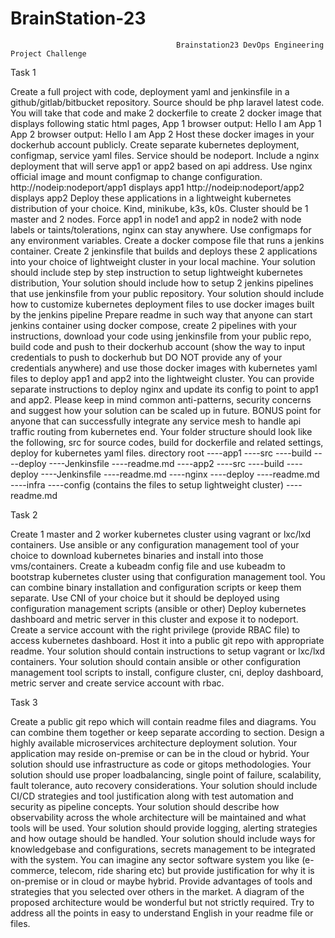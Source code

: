 # BrainStation-23
                                         Brainstation23 DevOps Engineering Project Challenge

Task 1

Create a full project with code, deployment yaml and jenkinsfile in a github/gitlab/bitbucket repository. Source should be php laravel latest code. You will take that code and make 2 dockerfile to create 2 docker image that displays following static html pages, App 1 browser output: Hello I am App 1 App 2 browser output: Hello I am App 2 Host these docker images in your dockerhub account publicly. Create separate kubernetes deployment, configmap, service yaml files. Service should be nodeport. Include a nginx deployment that will serve app1 or app2 based on api address. Use nginx official image and mount configmap to change configuration. http://nodeip:nodeport/app1 displays app1 http://nodeip:nodeport/app2 displays app2 Deploy these applications in a lightweight kubernetes distribution of your choice. Kind, minikube, k3s, k0s. Cluster should be 1 master and 2 nodes. Force app1 in node1 and app2 in node2 with node labels or taints/tolerations, nginx can stay anywhere. Use configmaps for any environment variables. Create a docker compose file that runs a jenkins container. Create 2 jenkinsfile that builds and deploys these 2 applications into your choice of lightweight cluster in your local machine. Your solution should include step by step instruction to setup lightweight kubernetes distribution, Your solution should include how to setup 2 jenkins pipelines that use jenkinsfile from your public repository. Your solution should include how to customize kubernetes deployment files to use docker images built by the jenkins pipeline Prepare readme in such way that anyone can start jenkins container using docker compose, create 2 pipelines with your instructions, download your code using jenkinsfile from your public repo, build code and push to their dockerhub account (show the way to input credentials to push to dockerhub but DO NOT provide any of your credentials anywhere) and use those docker images with kubernetes yaml files to deploy app1 and app2 into the lightweight cluster. You can provide separate instructions to deploy nginx and update its config to point to app1 and app2. Please keep in mind common anti-patterns, security concerns and suggest how your solution can be scaled up in future. BONUS point for anyone that can successfully integrate any service mesh to handle api traffic routing from kubernetes end. Your folder structure should look like the following, src for source codes, build for dockerfile and related settings, deploy for kubernetes yaml files. directory root ----app1 ----src ----build ----deploy ----Jenkinsfile ----readme.md ----app2 ----src ----build ----deploy ----Jenkinsfile ----readme.md ----nginx ----deploy ----readme.md ----infra ----config (contains the files to setup lightweight cluster) ----readme.md


Task 2

Create 1 master and 2 worker kubernetes cluster using vagrant or lxc/lxd containers. Use ansible or any configuration management tool of your choice to download kubernetes binaries and install into those vms/containers. Create a kubeadm config file and use kubeadm to bootstrap kubernetes cluster using that configuration management tool. You can combine binary installation and configuration scripts or keep them separate. Use CNI of your choice but it should be deployed using configuration management scripts (ansible or other) Deploy kubernetes dashboard and metric server in this cluster and expose it to nodeport. Create a service account with the right privilege (provide RBAC file) to access kubernetes dashboard. Host it into a public git repo with appropriate readme. Your solution should contain instructions to setup vagrant or lxc/lxd containers. Your solution should contain ansible or other configuration management tool scripts to install, configure cluster, cni, deploy dashboard, metric server and create service account with rbac.


Task 3

Create a public git repo which will contain readme files and diagrams. You can combine them together or keep separate according to section. Design a highly available microservices architecture deployment solution. Your application may reside on-premise or can be in the cloud or hybrid. Your solution should use infrastructure as code or gitops methodologies. Your solution should use proper loadbalancing, single point of failure, scalability, fault tolerance, auto recovery considerations. Your solution should include CI/CD strategies and tool justification along with test automation and security as pipeline concepts. Your solution should describe how observability across the whole architecture will be maintained and what tools will be used. Your solution should provide logging, alerting strategies and how outage should be handled. Your solution should include ways for knowledgebase and configurations, secrets management to be integrated with the system. You can imagine any sector software system you like (e-commerce, telecom, ride sharing etc) but provide justification for why it is on-premise or in cloud or maybe hybrid. Provide advantages of tools and strategies that you selected over others in the market. A diagram of the proposed architecture would be wonderful but not strictly required. Try to address all the points in easy to understand English in your readme file or files.
